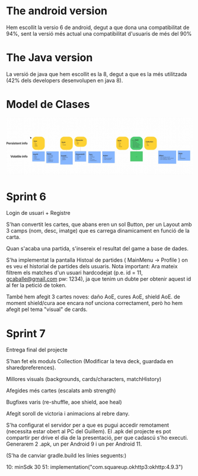 # The android version
Hem escollit la versio 6 de android, degut a que dona una compatibilitat de 94%, sent la versió més actual una compatibilitat d'usuaris de més del 90%

#  The Java version
La versió de java que hem escollit es la 8, degut a que es la més utilitzada (42% dels developers desenvolupen en java 8).

# Model de Clases
![alt text](https://github.com/KronoStudios/the-game/blob/main/documentation/class_model.jpeg?raw=true)



# Sprint 6
Login de usuari + Registre

S'han convertit les cartes, que abans eren un sol Button, per un Layout amb 3 camps (nom, desc, imatge) que es carrega dinamicament en funció de la carta.

Quan s'acaba una partida, s'insereix el resultat del game a base de dades.

S'ha implementat la pantalla Histoal de partides ( MainMenu -> Profile ) on es veu el historial de partides dels usuaris.
Nota important: Ara mateix filtrem els matches d'un usuari hardcodejat (p.e. id = 11, gcaballe@gmail.com pw: 1234), ja que tenim un dubte per obtenir aquest id al fer la petició de token.

També hem afegit 3 cartes noves: daño AoE, cures AoE, shield AoE. de moment shield/cura aoe encara nof unciona correctament, però ho hem afegit pel tema "visual" de cards.


# Sprint 7

Entrega final del projecte

S'han fet els moduls Collection (Modificar la teva deck, guardada en sharedpreferences).

Millores visuals (backgrounds, cards/characters, matchHistory)

Afegides més cartes (escalats amb strength)

Bugfixes varis (re-shuffle, aoe shield, aoe heal)

Afegit soroll de victoria i animacions al rebre dany.


S'ha configurat el servidor per a que es pugui accedir remotament (necessita estar obert al PC del Guillem).
El .apk del projecte es pot compartir per drive el dia de la presentació, per que cadascú s'ho executi.
Generarem 2 .apk, un per Android 9 i un per Android 11. 

(S'ha de canviar gradle.build les linies seguents:)

10: minSdk 30
51: implementation("com.squareup.okhttp3:okhttp:4.9.3")

